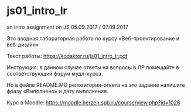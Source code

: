 # js01_intro_lr
an intro assignment on JS 05.09.2017 / 07.09.2017

Это вводная лабораторная работа по курсу «Веб-проектирование и веб-дизайн»

Текст работы: https://kodaktor.ru/js01_intro_lr.pdf

Инструкция: в данном случае ответы на вопросы в ЛР помещайте в соответствующий форум мудл-курса.

Но в файле README.MD репозитория-ответа на это задание напишите фразу «Выполнено» и дату выполнения.

Курс в  Moodle: https://moodle.herzen.spb.ru/course/view.php?id=1026
